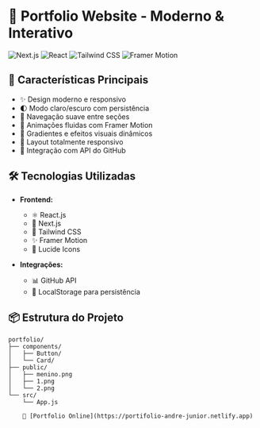 # 🌟 Portfolio Website - Moderno & Interativo

![Next.js](https://img.shields.io/badge/Next.js-black?style=for-the-badge&logo=next.js&logoColor=white)
![React](https://img.shields.io/badge/React-61DAFB?style=for-the-badge&logo=react&logoColor=black)
![Tailwind CSS](https://img.shields.io/badge/Tailwind_CSS-38B2AC?style=for-the-badge&logo=tailwind-css&logoColor=white)
![Framer Motion](https://img.shields.io/badge/Framer_Motion-0055FF?style=for-the-badge&logo=framer&logoColor=white)

## 🚀 Características Principais

- ✨ Design moderno e responsivo
- 🌓 Modo claro/escuro com persistência
- 🎯 Navegação suave entre seções
- 💫 Animações fluidas com Framer Motion
- 🎨 Gradientes e efeitos visuais dinâmicos
- 📱 Layout totalmente responsivo
- 🔄 Integração com API do GitHub

## 🛠️ Tecnologias Utilizadas

- **Frontend:**
  - ⚛️ React.js
  - 🔄 Next.js
  - 🎨 Tailwind CSS
  - ✨ Framer Motion
  - 🎯 Lucide Icons

- **Integrações:**
  - 📊 GitHub API
  - 💾 LocalStorage para persistência

## 📦 Estrutura do Projeto

```text
portfolio/
├── components/
│   ├── Button/
│   └── Card/
├── public/
│   ├── menino.png
│   ├── 1.png
│   └── 2.png
└── src/
    └── App.js

    🔗 [Portfolio Online](https://portifolio-andre-junior.netlify.app)
